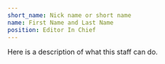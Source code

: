 ```yaml
---
short_name: Nick name or short name
name: First Name and Last Name
position: Editor In Chief
---
```


Here is a description of what this staff can do.
